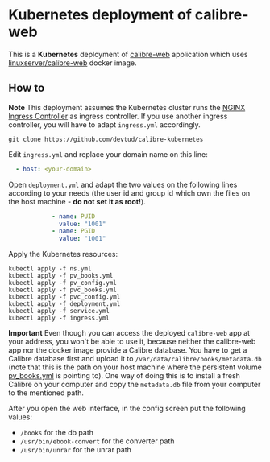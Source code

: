 # Kubernetes deployment of calibre-web

This is a **Kubernetes** deployment of [calibre-web](https://github.com/janeczku/calibre-web) application which uses [linuxserver/calibre-web](https://hub.docker.com/r/linuxserver/calibre-web) docker image.

## How to

**Note** This deployment assumes the Kubernetes cluster runs the [NGINX Ingress Controller](https://kubernetes.github.io/ingress-nginx) as ingress controller. If you use another ingress controller, you will have to adapt `ingress.yml` accordingly.

    git clone https://github.com/devtud/calibre-kubernetes

Edit `ingress.yml` and replace your domain name on this line:

```yml
  - host: <your-domain>
```

Open `deployment.yml` and adapt the two values on the following lines according to your needs (the user id and group id which own the files on the host machine - **do not set it as root!**).

```yml
            - name: PUID
              value: "1001"
            - name: PGID
              value: "1001"
```

Apply the Kubernetes resources:

    kubectl apply -f ns.yml
    kubectl apply -f pv_books.yml
    kubectl apply -f pv_config.yml
    kubectl apply -f pvc_books.yml
    kubectl apply -f pvc_config.yml
    kubectl apply -f deployment.yml
    kubectl apply -f service.yml
    kubectl apply -f ingress.yml


**Important** Even though you can access the deployed `calibre-web` app at your address, you won't be able to use it, because neither the calibre-web app nor the docker image provide a Calibre database. You have to get a Calibre database first and upload it to `/var/data/calibre/books/metadata.db` (note that this is the path on your host machine where the persistent volume [pv_books.yml](pv_books.yml) is pointing to). One way of doing this is to install a fresh Calibre on your computer and copy the `metadata.db` file from your computer to the mentioned path.

After you open the web interface, in the config screen put the following values:
- `/books` for the db path
- `/usr/bin/ebook-convert` for the converter path
- `/usr/bin/unrar` for the unrar path
